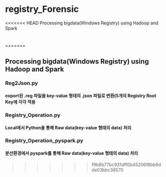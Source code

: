 # registry_Forensic

<<<<<<< HEAD
Processing bigdata(Windows Registry) using Hadoop and Spark

#
=======
## Processing bigdata(Windows Registry) using Hadoop and Spark

### Reg2Json.py
#### export된 .reg 파일을 key-value 형태의 .json 파일로 변환(5개의 Registry Root Key에 각각 적용

### Registry_Operation.py
#### Local에서 Python을 통해 Raw data(key-value 형태의 data) 처리

### Registry_Operation_pyspark.py
#### 분산환경에서 pyspark를 통해 Raw data(key-value 형태의 data) 처리
>>>>>>> f9b8b77bc931dff0b45206f8bb6dde03bbc38570
